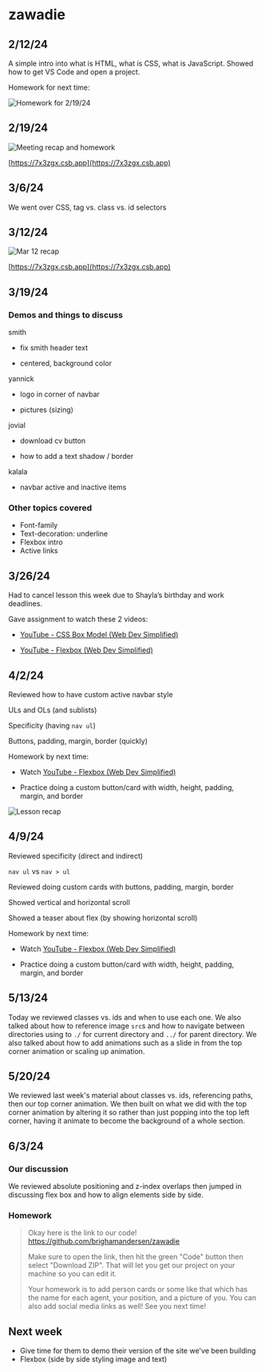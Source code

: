 # zawadie

## 2/12/24

A simple intro into what is HTML, what is CSS, what is JavaScript. Showed how to get VS Code and open a project.

Homework for next time:

![Homework for 2/19/24](assets/image.png)

## 2/19/24

![Meeting recap and homework](assets/image-1.png)

[https://7x3zgx.csb.app](https://7x3zgx.csb.app)

## 3/6/24

We went over CSS, tag vs. class vs. id selectors

## 3/12/24

![Mar 12 recap](assets/image-2.png)

[https://7x3zgx.csb.app](https://7x3zgx.csb.app)

## 3/19/24

### Demos and things to discuss

smith

- fix smith header text

- centered, background color

yannick

- logo in corner of navbar

- pictures (sizing)

jovial

- download cv button

- how to add a text shadow / border

kalala

- navbar active and inactive items

### Other topics covered

- Font-family
- Text-decoration: underline
- Flexbox intro
- Active links

## 3/26/24

Had to cancel lesson this week due to Shayla’s birthday and work deadlines.

Gave assignment to watch these 2 videos:

- [YouTube - CSS Box Model (Web Dev Simplified)](https://www.youtube.com/watch?v=rIO5326FgPE)

- [YouTube - Flexbox (Web Dev Simplified)](https://youtu.be/fYq5PXgSsbE?si=xaCp5oczWInzniZD)

## 4/2/24

Reviewed how to have custom active navbar style

ULs and OLs (and sublists)

Specificity (having `nav ul`)

Buttons, padding, margin, border (quickly)

Homework by next time:

- Watch [YouTube - Flexbox (Web Dev Simplified)](https://youtu.be/fYq5PXgSsbE?si=xaCp5oczWInzniZD)

- Practice doing a custom button/card with width, height, padding, margin, and border

![Lesson recap](assets/image-3.png)

## 4/9/24

Reviewed specificity (direct and indirect)

`nav ul` vs `nav > ul`

Reviewed doing custom cards with buttons, padding, margin, border

Showed vertical and horizontal scroll

Showed a teaser about flex (by showing horizontal scroll)

Homework by next time:

- Watch [YouTube - Flexbox (Web Dev Simplified)](https://youtu.be/fYq5PXgSsbE?si=xaCp5oczWInzniZD)

- Practice doing a custom button/card with width, height, padding, margin, and border

## 5/13/24

Today we reviewed classes vs. ids and when to use each one. We also talked about how to reference image `src`s and how to navigate between directories using to `./` for current directory and `../` for parent directory. We also talked about how to add animations such as a slide in from the top corner animation or scaling up animation.

## 5/20/24

We reviewed last week's material about classes vs. ids, referencing paths, then our top corner animation. We then built on what we did with the top corner animation by altering it so rather than just popping into the top left corner, having it animate to become the background of a whole section.

## 6/3/24

### Our discussion

We reviewed absolute positioning and z-index overlaps then jumped in discussing flex box and how to align elements side by side.

### Homework

> Okay here is the link to our code! https://github.com/brighamandersen/zawadie
>
> Make sure to open the link, then hit the green "Code" button then select "Download ZIP". That will let you get our project on your machine so you can edit it.
>
> Your homework is to add person cards or some like that which has the name for each agent, your position, and a picture of you. You can also add social media links as well! See you next time!

## Next week

- Give time for them to demo their version of the site we've been building
- Flexbox (side by side styling image and text)
